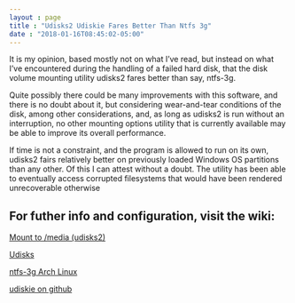 ```yaml
---
layout : page
title : "Udisks2 Udiskie Fares Better Than Ntfs 3g"
date : "2018-01-16T08:45:02-05:00"
---
```


It is my opinion, based mostly not on what I’ve read, but instead on what I’ve encountered during the handling of a failed hard disk, that the disk volume mounting utility udisks2 fares better than say, ntfs-3g.

Quite possibly there could be many improvements with this software, and there is no doubt about it, but considering wear-and-tear conditions of the disk, among other considerations, and, as long as udisks2 is run without an interruption, no other mounting options utility that is currently available may be able to improve its overall performance.

If time is not a constraint, and the program is allowed to run on its own, udisks2 fairs relatively better on previously loaded Windows OS partitions than any other. Of this I can attest without a doubt. The utility has been able to eventually access corrupted filesystems that would have been rendered unrecoverable otherwise

## For futher info and configuration, visit the wiki:


<p><a href="https://wiki.archlinux.org/index.php/Udisks#Mount_to_.2Fmedia_.28udisks2.29" target="_blank">Mount to /media (udisks2)</a></p>

<p><a href="https://wiki.archlinux.org/index.php/Udisks" target="_blank">Udisks</a></p>

<p><a href="https://wiki.archlinux.org/index.php/NTFS-3G" target="_blank">ntfs-3g Arch Linux</a></p>

<p><a href="https://github.com/coldfix/udiskie/wiki/Usage" target="_blank">udiskie on github</a></p>

